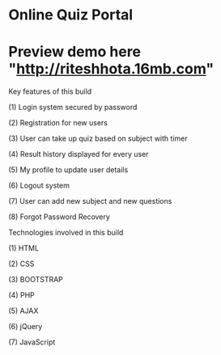 # Online Quiz Portal
# Preview demo here "http://riteshhota.16mb.com"

Key features of this build

(1) Login system secured by password

(2) Registration for new users

(3) User can take up quiz based on subject with timer

(4) Result history displayed for every user

(5) My profile to update user details

(6) Logout system

(7) User can add new subject and new questions

(8) Forgot Password Recovery


Technologies involved in this build

(1) HTML

(2) CSS

(3) BOOTSTRAP

(4) PHP

(5) AJAX

(6) jQuery

(7) JavaScript

